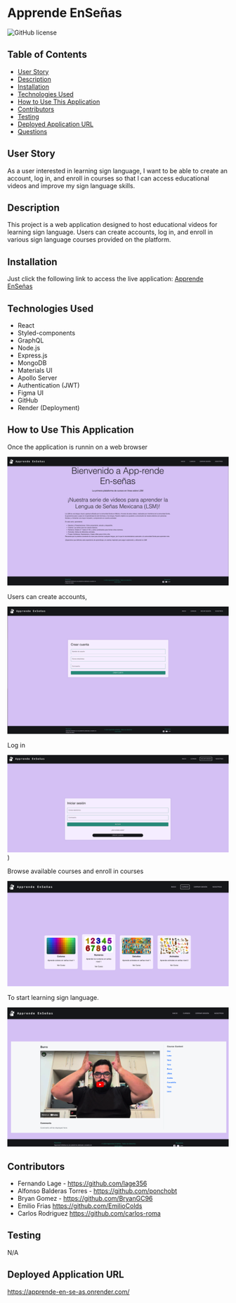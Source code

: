 # Apprende EnSeñas
![GitHub license](https://img.shields.io/badge/license-MIT-blue.svg)

## Table of Contents
* [User Story](#user-story)
* [Description](#description)
* [Installation](#installation)
* [Technologies Used](#technologies-used)
* [How to Use This Application](#how-to-use-this-application)
* [Contributors](#contributors)
* [Testing](#testing)
* [Deployed Application URL](#deployed-application-url)
* [Questions](#questions)

## User Story
As a user interested in learning sign language, I want to be able to create an account, log in, and enroll in courses so that I can access educational videos and improve my sign language skills.

## Description
This project is a web application designed to host educational videos for learning sign language. Users can create accounts, log in, and enroll in various sign language courses provided on the platform.

## Installation
Just click the following link to access the live application: [Apprende EnSeñas](https://apprende-en-se-as.onrender.com)

## Technologies Used
- React
- Styled-components
- GraphQL
- Node.js
- Express.js
- MongoDB
- Materials UI
- Apollo Server
- Authentication (JWT)
- Figma UI
- GitHub
- Render (Deployment)

## How to Use This Application
  Once the application is runnin on a web browser 
  
![home image](./client/src/assets/home.png)

  Users can create accounts,

  ![create account image](./client/src/assets/Crear%20cuenta.png)

   Log in

![login image](./client/src/assets/login.png))

  Browse available courses and enroll in courses

![all courses image](./client/src/assets/cursos.png)

   To start learning sign language.
   
   ![imagen de cursos](./client/src/assets/curso.png)

  
  ## Contributors
  * Fernando Lage - https://github.com/lage356
  * Alfonso Balderas Torres - https://github.com/ponchobt 
  * Bryan Gomez - https://github.com/BryanGC96 
  * Emilio Frias https://github.com/EmilioColds  
  * Carlos Rodriguez  https://github.com/carlos-roma
  
  ## Testing
  N/A
  
  ## Deployed Application URL
  https://apprende-en-se-as.onrender.com/


